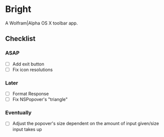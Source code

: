 # Bright
A Wolfram|Alpha OS X toolbar app.

## Checklist

### ASAP
- [ ] Add exit button
- [ ] Fix icon resolutions

### Later
- [ ] Format Response
- [ ] Fix NSPopover's "triangle"

### Eventually
- [ ] Adjust the popover's size dependent on the amount of input given/size input takes up
